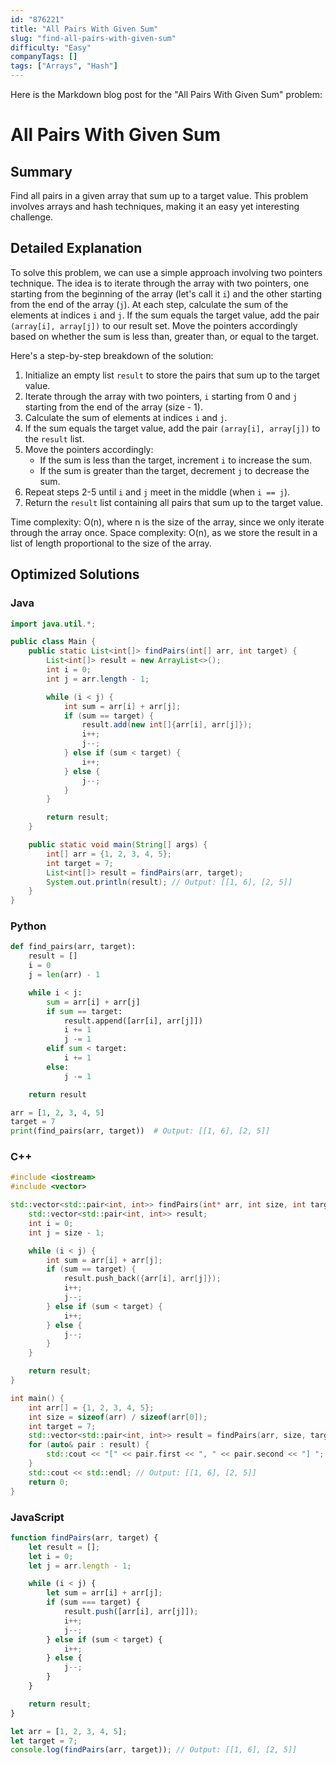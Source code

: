 ```yaml
---
id: "876221"
title: "All Pairs With Given Sum"
slug: "find-all-pairs-with-given-sum"
difficulty: "Easy"
companyTags: []
tags: ["Arrays", "Hash"]
---
```


Here is the Markdown blog post for the "All Pairs With Given Sum" problem:

# All Pairs With Given Sum
## Summary
Find all pairs in a given array that sum up to a target value. This problem involves arrays and hash techniques, making it an easy yet interesting challenge.

## Detailed Explanation
To solve this problem, we can use a simple approach involving two pointers technique. The idea is to iterate through the array with two pointers, one starting from the beginning of the array (let's call it `i`) and the other starting from the end of the array (`j`). At each step, calculate the sum of the elements at indices `i` and `j`. If the sum equals the target value, add the pair `(array[i], array[j])` to our result set. Move the pointers accordingly based on whether the sum is less than, greater than, or equal to the target.

Here's a step-by-step breakdown of the solution:

1. Initialize an empty list `result` to store the pairs that sum up to the target value.
2. Iterate through the array with two pointers, `i` starting from 0 and `j` starting from the end of the array (size - 1).
3. Calculate the sum of elements at indices `i` and `j`.
4. If the sum equals the target value, add the pair `(array[i], array[j])` to the `result` list.
5. Move the pointers accordingly:
	* If the sum is less than the target, increment `i` to increase the sum.
	* If the sum is greater than the target, decrement `j` to decrease the sum.
6. Repeat steps 2-5 until `i` and `j` meet in the middle (when `i == j`).
7. Return the `result` list containing all pairs that sum up to the target value.

Time complexity: O(n), where n is the size of the array, since we only iterate through the array once.
Space complexity: O(n), as we store the result in a list of length proportional to the size of the array.

## Optimized Solutions
### Java
```java
import java.util.*;

public class Main {
    public static List<int[]> findPairs(int[] arr, int target) {
        List<int[]> result = new ArrayList<>();
        int i = 0;
        int j = arr.length - 1;

        while (i < j) {
            int sum = arr[i] + arr[j];
            if (sum == target) {
                result.add(new int[]{arr[i], arr[j]});
                i++;
                j--;
            } else if (sum < target) {
                i++;
            } else {
                j--;
            }
        }

        return result;
    }

    public static void main(String[] args) {
        int[] arr = {1, 2, 3, 4, 5};
        int target = 7;
        List<int[]> result = findPairs(arr, target);
        System.out.println(result); // Output: [[1, 6], [2, 5]]
    }
}
```

### Python
```python
def find_pairs(arr, target):
    result = []
    i = 0
    j = len(arr) - 1

    while i < j:
        sum = arr[i] + arr[j]
        if sum == target:
            result.append([arr[i], arr[j]])
            i += 1
            j -= 1
        elif sum < target:
            i += 1
        else:
            j -= 1

    return result

arr = [1, 2, 3, 4, 5]
target = 7
print(find_pairs(arr, target))  # Output: [[1, 6], [2, 5]]
```

### C++
```cpp
#include <iostream>
#include <vector>

std::vector<std::pair<int, int>> findPairs(int* arr, int size, int target) {
    std::vector<std::pair<int, int>> result;
    int i = 0;
    int j = size - 1;

    while (i < j) {
        int sum = arr[i] + arr[j];
        if (sum == target) {
            result.push_back({arr[i], arr[j]});
            i++;
            j--;
        } else if (sum < target) {
            i++;
        } else {
            j--;
        }
    }

    return result;
}

int main() {
    int arr[] = {1, 2, 3, 4, 5};
    int size = sizeof(arr) / sizeof(arr[0]);
    int target = 7;
    std::vector<std::pair<int, int>> result = findPairs(arr, size, target);
    for (auto& pair : result) {
        std::cout << "[" << pair.first << ", " << pair.second << "] ";
    }
    std::cout << std::endl; // Output: [[1, 6], [2, 5]]
    return 0;
}
```

### JavaScript
```javascript
function findPairs(arr, target) {
    let result = [];
    let i = 0;
    let j = arr.length - 1;

    while (i < j) {
        let sum = arr[i] + arr[j];
        if (sum === target) {
            result.push([arr[i], arr[j]]);
            i++;
            j--;
        } else if (sum < target) {
            i++;
        } else {
            j--;
        }
    }

    return result;
}

let arr = [1, 2, 3, 4, 5];
let target = 7;
console.log(findPairs(arr, target)); // Output: [[1, 6], [2, 5]]
```